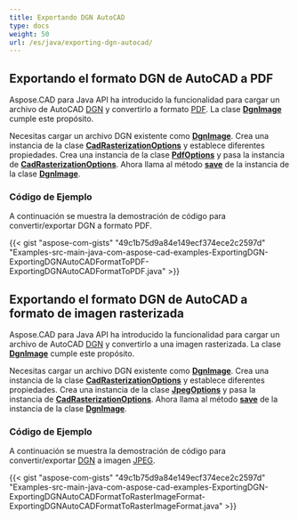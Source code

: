 ```yaml
---
title: Exportando DGN AutoCAD
type: docs
weight: 50
url: /es/java/exporting-dgn-autocad/
---
```


## **Exportando el formato DGN de AutoCAD a PDF**

Aspose.CAD para Java API ha introducido la funcionalidad para cargar un archivo de AutoCAD [DGN](https://docs.fileformat.com/cad/dgn/) y convertirlo a formato [PDF](https://docs.fileformat.com/pdf/). La clase [**DgnImage**](https://reference.aspose.com/cad/java/com.aspose.cad.fileformats.dgn/DgnImage) cumple este propósito.

Necesitas cargar un archivo DGN existente como [**DgnImage**](https://reference.aspose.com/cad/java/com.aspose.cad.fileformats.dgn/DgnImage). Crea una instancia de la clase [**CadRasterizationOptions**](https://reference.aspose.com/cad/java/com.aspose.cad.imageoptions/CadRasterizationOptions) y establece diferentes propiedades. Crea una instancia de la clase [**PdfOptions**](https://reference.aspose.com/cad/java/com.aspose.cad.imageoptions/pdfoptions) y pasa la instancia de [**CadRasterizationOptions**](https://reference.aspose.com/cad/java/com.aspose.cad.imageoptions/CadRasterizationOptions). Ahora llama al método [**save**](https://reference.aspose.com/cad/java/com.aspose.cad/Image#save--) de la instancia de la clase [**DgnImage**](https://reference.aspose.com/cad/java/com.aspose.cad.fileformats.dgn/DgnImage).

### Código de Ejemplo

A continuación se muestra la demostración de código para convertir/exportar DGN a formato PDF.

{{< gist "aspose-com-gists" "49c1b75d9a84e149ecf374ece2c2597d" "Examples-src-main-java-com-aspose-cad-examples-ExportingDGN-ExportingDGNAutoCADFormatToPDF-ExportingDGNAutoCADFormatToPDF.java" >}}

## **Exportando el formato DGN de AutoCAD a formato de imagen rasterizada**

Aspose.CAD para Java API ha introducido la funcionalidad para cargar un archivo de AutoCAD [DGN](https://docs.fileformat.com/cad/dgn/) y convertirlo a una imagen rasterizada. La clase [**DgnImage**](https://reference.aspose.com/cad/java/com.aspose.cad.fileformats.dgn/DgnImage) cumple este propósito.

Necesitas cargar un archivo DGN existente como [**DgnImage**](https://reference.aspose.com/cad/java/com.aspose.cad.fileformats.dgn/DgnImage). Crea una instancia de la clase [**CadRasterizationOptions**](https://reference.aspose.com/cad/java/com.aspose.cad.imageoptions/CadRasterizationOptions) y establece diferentes propiedades. Crea una instancia de la clase [**JpegOptions**](https://reference.aspose.com/cad/java/com.aspose.cad.imageoptions/JpegOptions) y pasa la instancia de [**CadRasterizationOptions**](https://reference.aspose.com/cad/java/com.aspose.cad.imageoptions/CadRasterizationOptions). Ahora llama al método [**save**](https://reference.aspose.com/cad/java/com.aspose.cad/Image#save--) de la instancia de la clase [**DgnImage**](https://reference.aspose.com/cad/java/com.aspose.cad.fileformats.dgn/DgnImage).

### Código de Ejemplo

A continuación se muestra la demostración de código para convertir/exportar [DGN](https://docs.fileformat.com/cad/dgn/) a imagen [JPEG](https://docs.fileformat.com/image/jpeg/).

{{< gist "aspose-com-gists" "49c1b75d9a84e149ecf374ece2c2597d" "Examples-src-main-java-com-aspose-cad-examples-ExportingDGN-ExportingDGNAutoCADFormatToRasterImageFormat-ExportingDGNAutoCADFormatToRasterImageFormat.java" >}}
